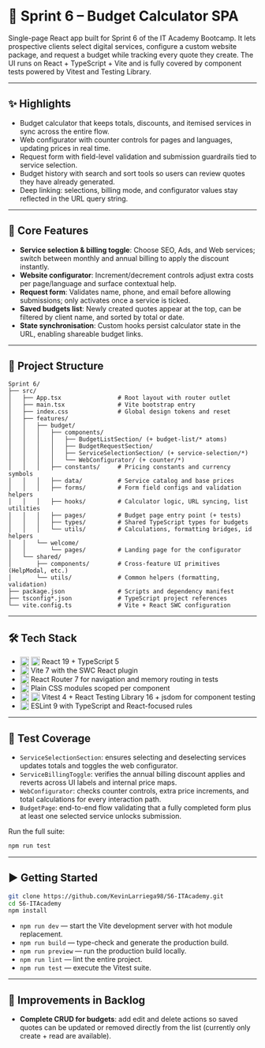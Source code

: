 # 💼 Sprint 6 – Budget Calculator SPA

Single-page React app built for Sprint 6 of the IT Academy Bootcamp. It lets prospective clients select digital services, configure a custom website package, and request a budget while tracking every quote they create. The UI runs on React + TypeScript + Vite and is fully covered by component tests powered by Vitest and Testing Library.

---

## ✨ Highlights
- Budget calculator that keeps totals, discounts, and itemised services in sync across the entire flow.
- Web configurator with counter controls for pages and languages, updating prices in real time.
- Request form with field-level validation and submission guardrails tied to service selection.
- Budget history with search and sort tools so users can review quotes they have already generated.
- Deep linking: selections, billing mode, and configurator values stay reflected in the URL query string.

---

## 🧭 Core Features
- **Service selection & billing toggle**: Choose SEO, Ads, and Web services; switch between monthly and annual billing to apply the discount instantly.
- **Website configurator**: Increment/decrement controls adjust extra costs per page/language and surface contextual help.
- **Request form**: Validates name, phone, and email before allowing submissions; only activates once a service is ticked.
- **Saved budgets list**: Newly created quotes appear at the top, can be filtered by client name, and sorted by total or date.
- **State synchronisation**: Custom hooks persist calculator state in the URL, enabling shareable budget links.

---

## 🧱 Project Structure

```plaintext
Sprint 6/
├── src/
│   ├── App.tsx                # Root layout with router outlet
│   ├── main.tsx               # Vite bootstrap entry
│   ├── index.css              # Global design tokens and reset
│   ├── features/
│   │   ├── budget/
│   │   │   ├── components/
│   │   │   │   ├── BudgetListSection/ (+ budget-list/* atoms)
│   │   │   │   ├── BudgetRequestSection/
│   │   │   │   ├── ServiceSelectionSection/ (+ service-selection/*)
│   │   │   │   └── WebConfigurator/ (+ counter/*)
│   │   │   ├── constants/     # Pricing constants and currency symbols
│   │   │   ├── data/          # Service catalog and base prices
│   │   │   ├── forms/         # Form field configs and validation helpers
│   │   │   ├── hooks/         # Calculator logic, URL syncing, list utilities
│   │   │   ├── pages/         # Budget page entry point (+ tests)
│   │   │   ├── types/         # Shared TypeScript types for budgets
│   │   │   └── utils/         # Calculations, formatting bridges, id helpers
│   │   └── welcome/
│   │       └── pages/         # Landing page for the configurator
│   └── shared/
│       ├── components/        # Cross-feature UI primitives (HelpModal, etc.)
│       └── utils/             # Common helpers (formatting, validation)
├── package.json               # Scripts and dependency manifest
├── tsconfig*.json             # TypeScript project references
└── vite.config.ts             # Vite + React SWC configuration
```

---

## 🛠️ Tech Stack
- <img src="https://cdn.jsdelivr.net/gh/devicons/devicon/icons/react/react-original.svg" alt="React" height="18" style="vertical-align: text-bottom;" />&nbsp;<img src="https://cdn.jsdelivr.net/gh/devicons/devicon/icons/typescript/typescript-original.svg" alt="TypeScript" height="18" style="vertical-align: text-bottom;" /> React 19 + TypeScript 5
- <img src="https://cdn.jsdelivr.net/gh/devicons/devicon/icons/vitejs/vitejs-original.svg" alt="Vite" height="18" style="vertical-align: text-bottom;" /> Vite 7 with the SWC React plugin
- <img src="https://cdn.simpleicons.org/reactrouter/CA4245/ffffff" alt="React Router" height="18" style="vertical-align: text-bottom;" /> React Router 7 for navigation and memory routing in tests
- <img src="https://cdn.jsdelivr.net/gh/devicons/devicon/icons/css3/css3-original.svg" alt="CSS" height="18" style="vertical-align: text-bottom;" /> Plain CSS modules scoped per component
- <img src="https://cdn.simpleicons.org/vitest/729B1B/ffffff" alt="Vitest" height="18" style="vertical-align: text-bottom;" />&nbsp;<img src="https://testing-library.com/img/octopus-64x64.png" alt="Testing Library" height="18" style="vertical-align: text-bottom;" /> Vitest 4 + React Testing Library 16 + jsdom for component testing
- <img src="https://cdn.simpleicons.org/eslint/4B32C3/ffffff" alt="ESLint" height="18" style="vertical-align: text-bottom;" /> ESLint 9 with TypeScript and React-focused rules

---

## 🧪 Test Coverage
- `ServiceSelectionSection`: ensures selecting and deselecting services updates totals and toggles the web configurator.
- `ServiceBillingToggle`: verifies the annual billing discount applies and reverts across UI labels and internal price maps.
- `WebConfigurator`: checks counter controls, extra price increments, and total calculations for every interaction path.
- `BudgetPage`: end-to-end flow validating that a fully completed form plus at least one selected service unlocks submission.

Run the full suite:

```bash
npm run test
```

---

## ▶️ Getting Started

```bash
git clone https://github.com/KevinLarriega98/S6-ITAcademy.git
cd S6-ITAcademy
npm install
```

- `npm run dev` — start the Vite development server with hot module replacement.
- `npm run build` — type-check and generate the production build.
- `npm run preview` — run the production build locally.
- `npm run lint` — lint the entire project.
- `npm run test` — execute the Vitest suite.

---

## 🚧 Improvements in Backlog
- **Complete CRUD for budgets**: add edit and delete actions so saved quotes can be updated or removed directly from the list (currently only create + read are available).

